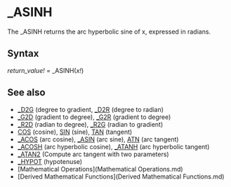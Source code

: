 # _ASINH

The _ASINH returns the arc hyperbolic sine of x, expressed in radians.

  

## Syntax

*return_value!* = _ASINH(*x!*)
  

## See also

* [_D2G](_D2G.md) (degree to gradient, [_D2R](_D2R.md) (degree to radian)
* [_G2D](_G2D.md) (gradient to degree), [_G2R](_G2R.md) (gradient to degree)
* [_R2D](_R2D.md) (radian to degree), [_R2G](_R2G.md) (radian to gradient)
* [COS](COS.md) (cosine), [SIN](SIN.md) (sine), [TAN](TAN.md) (tangent)
* [_ACOS](_ACOS.md) (arc cosine), [_ASIN](_ASIN.md) (arc sine), [ATN](ATN.md) (arc tangent)
* [_ACOSH](_ACOSH.md) (arc hyperbolic cosine), [_ATANH](_ATANH.md) (arc hyperbolic tangent)
* [_ATAN2](_ATAN2.md) (Compute arc tangent with two parameters)
* [_HYPOT](_HYPOT.md) (hypotenuse)
* [Mathematical Operations](Mathematical Operations.md)
* [Derived Mathematical Functions](Derived Mathematical Functions.md)

  
